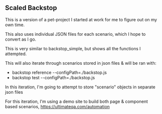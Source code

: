 ## Scaled Backstop
This is a version of a pet-project I started at work for me to figure out on my own time.

This also uses individual JSON files for each scenario, which I hope to convert as I go.

This is very similar to backstop_simple, but shows all the functions I attempted.

This will also iterate through scenarios stored in json files  & will be ran with:
- backstop reference --configPath=./backstop.js
- backstop test --configPath=./backstop.js

In this iteration, I'm going to attempt to store "scenario" objects in separate json files

For this iteration, I'm using a demo site to build both page & component based scenarios, https://ultimateqa.com/automation
